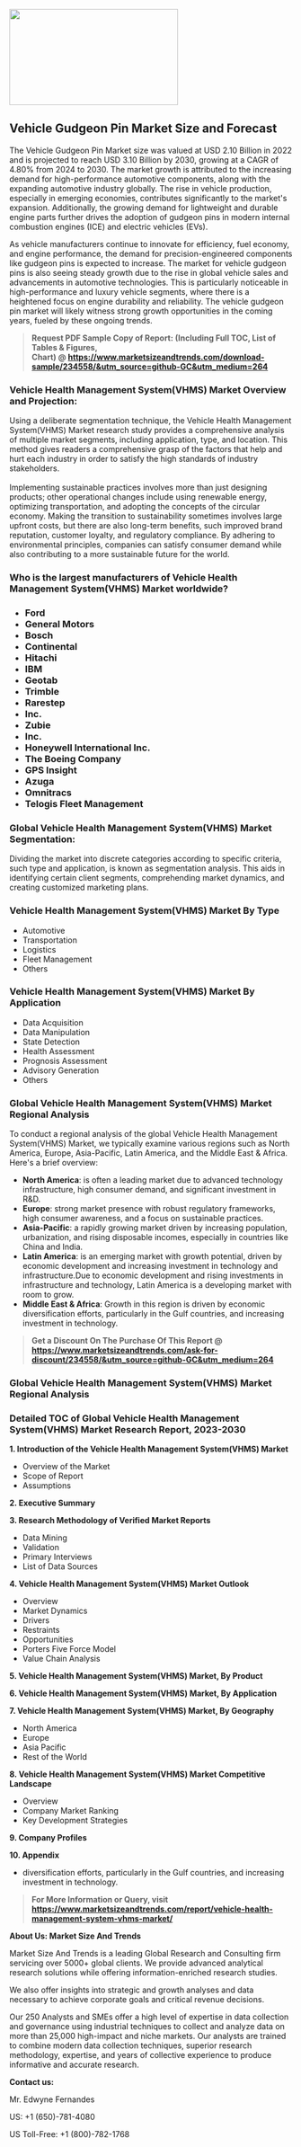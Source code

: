 <p><img class="alignnone size-medium wp-image-20088" src="https://ffe5etoiles.com/wp-content/uploads/2024/12/MST1-300x171.png" alt="" width="300" height="171" /></p><h2>Vehicle Gudgeon Pin Market Size and Forecast</h2><p>The Vehicle Gudgeon Pin Market size was valued at USD 2.10 Billion in 2022 and is projected to reach USD 3.10 Billion by 2030, growing at a CAGR of 4.80% from 2024 to 2030. The market growth is attributed to the increasing demand for high-performance automotive components, along with the expanding automotive industry globally. The rise in vehicle production, especially in emerging economies, contributes significantly to the market's expansion. Additionally, the growing demand for lightweight and durable engine parts further drives the adoption of gudgeon pins in modern internal combustion engines (ICE) and electric vehicles (EVs).</p><p>As vehicle manufacturers continue to innovate for efficiency, fuel economy, and engine performance, the demand for precision-engineered components like gudgeon pins is expected to increase. The market for vehicle gudgeon pins is also seeing steady growth due to the rise in global vehicle sales and advancements in automotive technologies. This is particularly noticeable in high-performance and luxury vehicle segments, where there is a heightened focus on engine durability and reliability. The vehicle gudgeon pin market will likely witness strong growth opportunities in the coming years, fueled by these ongoing trends.</p></p><blockquote id="" class=""><strong>Request PDF Sample Copy of Report: (Including Full TOC, List of Tables &amp; Figures, Chart)&nbsp;@&nbsp;<strong><a href="https://www.marketsizeandtrends.com/download-sample/234558/&utm_source=github-GC&utm_medium=264" target="_blank">https://www.marketsizeandtrends.com/download-sample/234558/&utm_source=github-GC&utm_medium=264</a></strong></strong></blockquote><h3 id="" class="">Vehicle Health Management System(VHMS) Market&nbsp;Overview and Projection:</h3><p id="" class="">Using a deliberate segmentation technique, the Vehicle Health Management System(VHMS) Market research study provides a comprehensive analysis of multiple market segments, including application, type, and location. This method gives readers a comprehensive grasp of the factors that help and hurt each industry in order to satisfy the high standards of industry stakeholders. <br /> <br />Implementing sustainable practices involves more than just designing products; other operational changes include using renewable energy, optimizing transportation, and adopting the concepts of the circular economy. Making the transition to sustainability sometimes involves large upfront costs, but there are also long-term benefits, such improved brand reputation, customer loyalty, and regulatory compliance. By adhering to environmental principles, companies can satisfy consumer demand while also contributing to a more sustainable future for the world.</p><h3 id="" class="">Who is the largest manufacturers of&nbsp;Vehicle Health Management System(VHMS) Market worldwide?</h3><h3 class=""><p><ul><li>Ford </li><li> General Motors </li><li> Bosch </li><li> Continental </li><li> Hitachi </li><li> IBM </li><li> Geotab </li><li> Trimble </li><li> Rarestep </li><li> Inc. </li><li> Zubie </li><li> Inc. </li><li> Honeywell International Inc. </li><li> The Boeing Company </li><li> GPS Insight </li><li> Azuga </li><li> Omnitracs </li><li> Telogis Fleet Management</li></ul></p></h3><h3 id="" class="">Global&nbsp;Vehicle Health Management System(VHMS) Market Segmentation:</h3><p id="" class="">Dividing the market into discrete categories according to specific criteria, such type and application, is known as segmentation analysis. This aids in identifying certain client segments, comprehending market dynamics, and creating customized marketing plans.</p><h3 id="" class="">Vehicle Health Management System(VHMS) Market&nbsp;By Type</h3><p><p><ul><li>Automotive</li><li> Transportation</li><li> Logistics</li><li> Fleet Management</li><li> Others</p></li></ul></p></p><h3 id="" class="">Vehicle Health Management System(VHMS) Market&nbsp;By Application</h3><p class=""><p><ul><li>Data Acquisition</li><li> Data Manipulation</li><li> State Detection</li><li> Health Assessment</li><li> Prognosis Assessment</li><li> Advisory Generation</li><li> Others</li></ul></p></p><h3 id="" class="">Global Vehicle Health Management System(VHMS) Market Regional Analysis</h3><p id="" class="">To conduct a regional analysis of the global Vehicle Health Management System(VHMS) Market, we typically examine various regions such as North America, Europe, Asia-Pacific, Latin America, and the Middle East &amp; Africa. Here's a brief overview:</p><ul><li><strong>North America</strong>: is often a leading market due to advanced technology infrastructure, high consumer demand, and significant investment in R&amp;D.</li><li><strong>Europe</strong>: strong market presence with robust regulatory frameworks, high consumer awareness, and a focus on sustainable practices.</li><li><strong>Asia-Pacific</strong>: a rapidly growing market driven by increasing population, urbanization, and rising disposable incomes, especially in countries like China and India.</li><li><strong>Latin America</strong>: is an emerging market with growth potential, driven by economic development and increasing investment in technology and infrastructure.Due to economic development and rising investments in infrastructure and technology, Latin America is a developing market with room to grow.</li><li><strong>Middle East &amp; Africa</strong>: Growth in this region is driven by economic diversification efforts, particularly in the Gulf countries, and increasing investment in technology.</li></ul><blockquote id="" class=""><strong>Get a Discount On The Purchase Of This Report @ <strong><a href="https://www.marketsizeandtrends.com/ask-for-discount/234558/&utm_source=github-GC&utm_medium=264" target="_blank">https://www.marketsizeandtrends.com/ask-for-discount/234558/&utm_source=github-GC&utm_medium=264</a></strong></strong></blockquote><h3 id="" class="">Global Vehicle Health Management System(VHMS) Market Regional Analysis</h3><h3 id="" class="">Detailed TOC of Global Vehicle Health Management System(VHMS) Market Research Report, 2023-2030</h3><p id="" class=""><strong>1. Introduction of the Vehicle Health Management System(VHMS) Market</strong></p><ul><li>Overview of the Market</li><li>Scope of Report</li><li>Assumptions</li></ul><p id="" class=""><strong>2. Executive Summary</strong></p><p id="" class=""><strong>3. Research Methodology of Verified Market Reports</strong></p><ul><li>Data Mining</li><li>Validation</li><li>Primary Interviews</li><li>List of Data Sources</li></ul><p id="" class=""><strong>4. Vehicle Health Management System(VHMS) Market Outlook</strong></p><ul><li>Overview</li><li>Market Dynamics</li><li>Drivers</li><li>Restraints</li><li>Opportunities</li><li>Porters Five Force Model</li><li>Value Chain Analysis</li></ul><p id="" class=""><strong>5. Vehicle Health Management System(VHMS) Market, By Product</strong></p><p id="" class=""><strong>6. Vehicle Health Management System(VHMS) Market, By Application</strong></p><p id="" class=""><strong>7. Vehicle Health Management System(VHMS) Market, By Geography</strong></p><ul><li>North America</li><li>Europe</li><li>Asia Pacific</li><li>Rest of the World</li></ul><p id="" class=""><strong>8. Vehicle Health Management System(VHMS) Market Competitive Landscape</strong></p><ul><li>Overview</li><li>Company Market Ranking</li><li>Key Development Strategies</li></ul><p id="" class=""><strong>9. Company Profiles</strong></p><p id="" class=""><strong>10. Appendix</strong></p><ul><li>diversification efforts, particularly in the Gulf countries, and increasing investment in technology.</li></ul><blockquote id="" class=""><strong>For More Information or Query, visit <strong><strong><a href="https://www.marketsizeandtrends.com/report/vehicle-health-management-system-vhms-market/" target="_blank">https://www.marketsizeandtrends.com/report/vehicle-health-management-system-vhms-market/</a></strong></strong></strong></blockquote><p id="" class=""><strong>About Us: Market Size And Trends</strong></p><p id="" class="">Market Size And Trends is a leading Global Research and Consulting firm servicing over 5000+ global clients. We provide advanced analytical research solutions while offering information-enriched research studies.</p><p id="" class="">We also offer insights into strategic and growth analyses and data necessary to achieve corporate goals and critical revenue decisions.</p><p id="" class="">Our 250 Analysts and SMEs offer a high level of expertise in data collection and governance using industrial techniques to collect and analyze data on more than 25,000 high-impact and niche markets. Our analysts are trained to combine modern data collection techniques, superior research methodology, expertise, and years of collective experience to produce informative and accurate research.</p><p id="" class=""><strong>Contact us:</strong></p><p id="" class="">Mr. Edwyne Fernandes</p><p id="" class="">US: +1 (650)-781-4080</p><p id="" class="">US Toll-Free: +1 (800)-782-1768</p>
